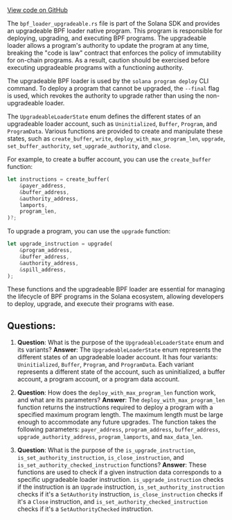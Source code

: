 
[View code on GitHub](https://github.com/solana-labs/solana/blob/master/sdk/program/src/bpf_loader_upgradeable.rs)

The `bpf_loader_upgradeable.rs` file is part of the Solana SDK and provides an upgradeable BPF loader native program. This program is responsible for deploying, upgrading, and executing BPF programs. The upgradeable loader allows a program's authority to update the program at any time, breaking the "code is law" contract that enforces the policy of immutability for on-chain programs. As a result, caution should be exercised before executing upgradeable programs with a functioning authority.

The upgradeable BPF loader is used by the `solana program deploy` CLI command. To deploy a program that cannot be upgraded, the `--final` flag is used, which revokes the authority to upgrade rather than using the non-upgradeable loader.

The `UpgradeableLoaderState` enum defines the different states of an upgradeable loader account, such as `Uninitialized`, `Buffer`, `Program`, and `ProgramData`. Various functions are provided to create and manipulate these states, such as `create_buffer`, `write`, `deploy_with_max_program_len`, `upgrade`, `set_buffer_authority`, `set_upgrade_authority`, and `close`.

For example, to create a buffer account, you can use the `create_buffer` function:

```rust
let instructions = create_buffer(
    &payer_address,
    &buffer_address,
    &authority_address,
    lamports,
    program_len,
)?;
```

To upgrade a program, you can use the `upgrade` function:

```rust
let upgrade_instruction = upgrade(
    &program_address,
    &buffer_address,
    &authority_address,
    &spill_address,
);
```

These functions and the upgradeable BPF loader are essential for managing the lifecycle of BPF programs in the Solana ecosystem, allowing developers to deploy, upgrade, and execute their programs with ease.
## Questions: 
 1. **Question**: What is the purpose of the `UpgradeableLoaderState` enum and its variants?
   **Answer**: The `UpgradeableLoaderState` enum represents the different states of an upgradeable loader account. It has four variants: `Uninitialized`, `Buffer`, `Program`, and `ProgramData`. Each variant represents a different state of the account, such as uninitialized, a buffer account, a program account, or a program data account.

2. **Question**: How does the `deploy_with_max_program_len` function work, and what are its parameters?
   **Answer**: The `deploy_with_max_program_len` function returns the instructions required to deploy a program with a specified maximum program length. The maximum length must be large enough to accommodate any future upgrades. The function takes the following parameters: `payer_address`, `program_address`, `buffer_address`, `upgrade_authority_address`, `program_lamports`, and `max_data_len`.

3. **Question**: What is the purpose of the `is_upgrade_instruction`, `is_set_authority_instruction`, `is_close_instruction`, and `is_set_authority_checked_instruction` functions?
   **Answer**: These functions are used to check if a given instruction data corresponds to a specific upgradeable loader instruction. `is_upgrade_instruction` checks if the instruction is an `Upgrade` instruction, `is_set_authority_instruction` checks if it's a `SetAuthority` instruction, `is_close_instruction` checks if it's a `Close` instruction, and `is_set_authority_checked_instruction` checks if it's a `SetAuthorityChecked` instruction.